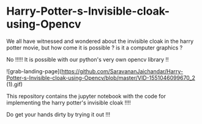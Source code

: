 # Harry-Potter-s-Invisible-cloak-using-Opencv

We all have witnessed and wondered about the invisible cloak in the harry potter movie, but how come it is possible ? is it a computer graphics ?

No !!!!! It is possible with our python's very own opencv library !!


![grab-landing-page](https://github.com/SaravananJaichandar/Harry-Potter-s-Invisible-cloak-using-Opencv/blob/master/VID-1551046099670_2 (1).gif)


This repository contains the jupyter notebook with the code for implementing the harry potter's invisible cloak !!!!

Do get your hands dirty by trying it out !!!
